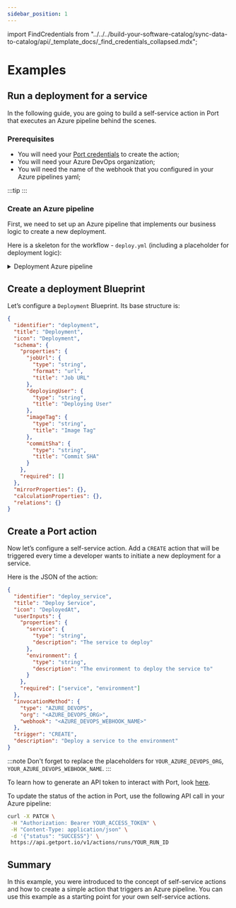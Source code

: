 ```yaml
---
sidebar_position: 1
---
```


import FindCredentials from "../../../build-your-software-catalog/sync-data-to-catalog/api/\_template_docs/\_find_credentials_collapsed.mdx";

# Examples

## Run a deployment for a service

In the following guide, you are going to build a self-service action in Port that executes an Azure pipeline behind the scenes.

### Prerequisites

- You will need your [Port credentials](../../../build-your-software-catalog/sync-data-to-catalog/api/api.md#find-your-port-credentials) to create the action;
- You will need your Azure DevOps organization;
- You will need the name of the webhook that you configured in your Azure pipelines yaml;

:::tip
<FindCredentials />
:::

### Create an Azure pipeline

First, we need to set up an Azure pipeline that implements our business logic to create a new deployment.

Here is a skeleton for the workflow - `deploy.yml` (including a placeholder for deployment logic):

<details>
<summary>Deployment Azure pipeline</summary>

```yaml showLineNumbers
trigger: none

resources:
  webhooks:
    - webhook: { WEBHOOK_NAME }
      connection: { SERVICE_CONNECTION_NAME }
stages:
  # ADD YOUR DEPLOYMENT LOGIC HERE!
```

</details>

## Create a deployment Blueprint

Let’s configure a `Deployment` Blueprint. Its base structure is:

```json showLineNumbers
{
  "identifier": "deployment",
  "title": "Deployment",
  "icon": "Deployment",
  "schema": {
    "properties": {
      "jobUrl": {
        "type": "string",
        "format": "url",
        "title": "Job URL"
      },
      "deployingUser": {
        "type": "string",
        "title": "Deploying User"
      },
      "imageTag": {
        "type": "string",
        "title": "Image Tag"
      },
      "commitSha": {
        "type": "string",
        "title": "Commit SHA"
      }
    },
    "required": []
  },
  "mirrorProperties": {},
  "calculationProperties": {},
  "relations": {}
}
```

## Create a Port action

Now let’s configure a self-service action. Add a `CREATE` action that will be triggered every time a developer wants to initiate a new deployment for a service.

Here is the JSON of the action:

```json showLineNumbers
{
  "identifier": "deploy_service",
  "title": "Deploy Service",
  "icon": "DeployedAt",
  "userInputs": {
    "properties": {
      "service": {
        "type": "string",
        "description": "The service to deploy"
      },
      "environment": {
        "type": "string",
        "description": "The environment to deploy the service to"
      }
    },
    "required": ["service", "environment"]
  },
  "invocationMethod": {
    "type": "AZURE_DEVOPS",
    "org": "<AZURE_DEVOPS_ORG>",
    "webhook": "<AZURE_DEVOPS_WEBHOOK_NAME>"
  },
  "trigger": "CREATE",
  "description": "Deploy a service to the environment"
}
```

:::note
Don't forget to replace the placeholders for `YOUR_AZURE_DEVOPS_ORG`, `YOUR_AZURE_DEVOPS_WEBHOOK_NAME`.
:::

To learn how to generate an API token to interact with Port, look [here](../../../build-your-software-catalog/sync-data-to-catalog/api/#generate-an-api-token).

To update the status of the action in Port, use the following API call in your Azure pipeline:

```bash
curl -X PATCH \
 -H "Authorization: Bearer YOUR_ACCESS_TOKEN" \
 -H "Content-Type: application/json" \
 -d '{"status": "SUCCESS"}' \
 https://api.getport.io/v1/actions/runs/YOUR_RUN_ID
```

## Summary

In this example, you were introduced to the concept of self-service actions and how to create a simple action that triggers an Azure pipeline. You can use this example as a starting point for your own self-service actions.
